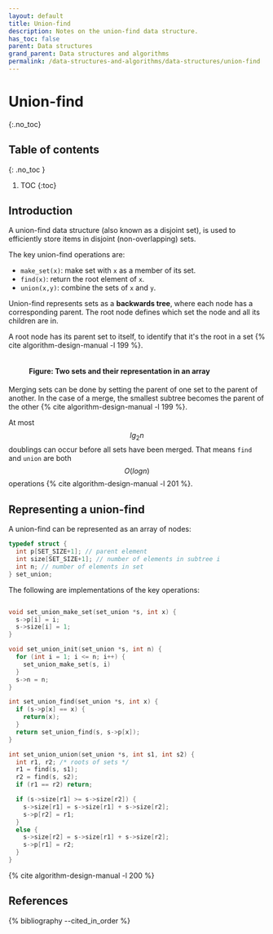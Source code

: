 ```yaml
---
layout: default
title: Union-find
description: Notes on the union-find data structure.
has_toc: false
parent: Data structures
grand_parent: Data structures and algorithms
permalink: /data-structures-and-algorithms/data-structures/union-find
---
```


<!-- prettier-ignore-start -->

# Union-find
{:.no_toc}

## Table of contents
{: .no_toc }

1. TOC
{:toc}

<!-- prettier-ignore-end -->

## Introduction

A union-find data structure (also known as a disjoint set), is used to efficiently store items in disjoint (non-overlapping) sets.

The key union-find operations are:

- `make_set(x)`: make set with `x` as a member of its set.
- `find(x)`: return the root element of `x`.
- `union(x,y)`: combine the sets of `x` and `y`.

Union-find represents sets as a **backwards tree**, where each node has a corresponding parent. The root node defines which set the node and all its children are in.

A root node has its parent set to itself, to identify that it's the root in a set {% cite algorithm-design-manual -l 199 %}.

<figure>
  <img src="{{site.baseurl}}/assets/img/data-structures-and-algorithms/data-structures/union-find/union-find.svg" alt="">
  <figcaption><h4>Figure: Two sets and their representation in an array</h4></figcaption>
</figure>

Merging sets can be done by setting the parent of one set to the parent of another. In the case of a merge, the smallest subtree becomes the parent of the other {% cite algorithm-design-manual -l 199 %}.

At most $$lg_2 n$$ doublings can occur before all sets have been merged. That means `find` and `union` are both $$O(log n)$$ operations {% cite algorithm-design-manual -l 201 %}.

## Representing a union-find

A union-find can be represented as an array of nodes:

```c
typedef struct {
  int p[SET_SIZE+1]; // parent element
  int size[SET_SIZE+1]; // number of elements in subtree i
  int n; // number of elements in set
} set_union;
```

The following are implementations of the key operations:

```c

void set_union_make_set(set_union *s, int x) {
  s->p[i] = i;
  s->size[i] = 1;
}

void set_union_init(set_union *s, int n) {
  for (int i = 1; i <= n; i++) {
    set_union_make_set(s, i)
  }
  s->n = n;
}

int set_union_find(set_union *s, int x) {
  if (s->p[x] == x) {
    return(x);
  }
  return set_union_find(s, s->p[x]);
}

int set_union_union(set_union *s, int s1, int s2) {
  int r1, r2; /* roots of sets */
  r1 = find(s, s1);
  r2 = find(s, s2);
  if (r1 == r2) return;

  if (s->size[r1] >= s->size[r2]) {
    s->size[r1] = s->size[r1] + s->size[r2];
    s->p[r2] = r1;
  }
  else {
    s->size[r2] = s->size[r1] + s->size[r2];
    s->p[r1] = r2;
  }
}
```

{% cite algorithm-design-manual -l 200 %}

## References

{% bibliography --cited_in_order %}
